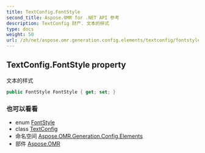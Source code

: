 ```yaml
---
title: TextConfig.FontStyle
second_title: Aspose.OMR for .NET API 参考
description: TextConfig 财产. 文本的样式
type: docs
weight: 50
url: /zh/net/aspose.omr.generation.config.elements/textconfig/fontstyle/
---
```

## TextConfig.FontStyle property

文本的样式

```csharp
public FontStyle FontStyle { get; set; }
```

### 也可以看看

* enum [FontStyle](../../../aspose.omr.generation/fontstyle/)
* class [TextConfig](../)
* 命名空间 [Aspose.OMR.Generation.Config.Elements](../../textconfig/)
* 部件 [Aspose.OMR](../../../)


